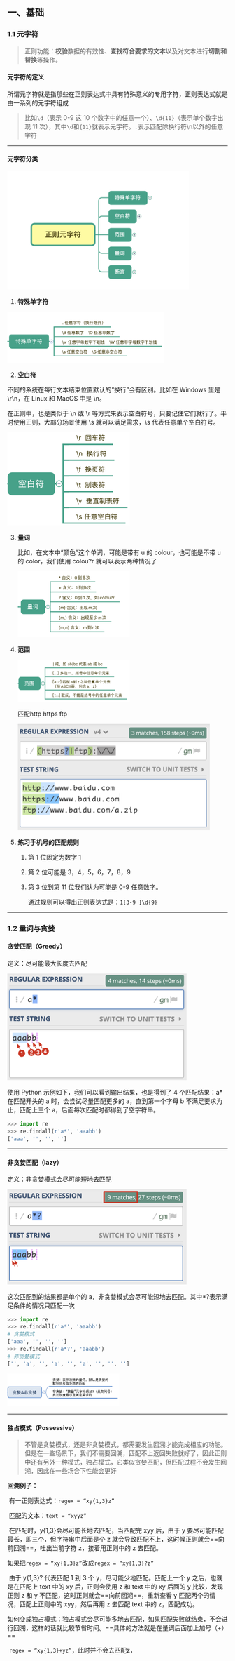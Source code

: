## 一、基础

### 1.1 元字符

> 正则功能：**校验**数据的有效性、**查找符合要求的文本**以及对文本进行**切割和替换**等操作。

#### 元字符的定义

所谓元字符就是指那些在正则表达式中具有特殊意义的专用字符，正则表达式就是由一系列的元字符组成

> 比如`\d`（表示 0-9 这 10 个数字中的任意一个）、`\d{11}`（表示单个数字出现 11 次），其中`\d`和`{11}`就表示元字符。`.`表示匹配除换行符\n以外的任意字符

------

#### 元字符分类

<img src='../src/regular/first_fisrt_sortCharacters.webp' style="zoom:45%;">

1. **特殊单字符**

<img src="../src/regular/first_first_singleCharacter.webp" style="zoom:35%;">

2. **空白符**

不同的系统在每行文本结束位置默认的“换行”会有区别。比如在 Windows 里是 \r\n，在 Linux 和 MacOS 中是 \n。



在正则中，也是类似于 \n 或 \r 等方式来表示空白符号，只要记住它们就行了。平时使用正则，大部分场景使用 \s 就可以满足需求，\s 代表任意单个空白符号。

<img src="../src/regular/first_first_blankCharacter.webp" style="zoom:30%;">

3. **量词**

   比如，在文本中“颜色”这个单词，可能是带有 u 的 colour，也可能是不带 u 的 color，我们使用 colou?r 就可以表示两种情况了

   <img src="../src/regular/first_first_quantifyCharacter.webp" style="zoom:25%;">

4. **范围**

   <img src="../src/regular/first_first_scopeCharacter.webp" style="zoom:25%;">

   匹配http https ftp

   <img src="../src/regular/first_first_scope1Character.webp" style="zoom:45%;">

5. **练习手机号的匹配规则**

   1. 第 1 位固定为数字 1

   2. 第 2 位可能是 3，4，5，6，7，8，9

   3. 第 3 位到第 11 位我们认为可能是 0-9 任意数字。

      通过规则可以得出正则表达式是：`1[3-9 ]\d{9}`

----

### 1.2 量词与贪婪 

#### 贪婪匹配（Greedy）

定义：尽可能最大长度去匹配

<img src="../src/regular/first_second_greedy.webp" style="zoom:40%;">

使用 Python 示例如下，我们可以看到输出结果，也是得到了 4 个匹配结果：a* 在匹配开头的 a 时，会尝试尽量匹配更多的 a，直到第一个字母 b 不满足要求为止，匹配上三个 a，后面每次匹配时都得到了空字符串。

```python
>>> import re
>>> re.findall(r'a*', 'aaabb')
['aaa', '', '', '']
```

----

#### 非贪婪匹配（lazy）

定义：非贪婪模式会尽可能短地去匹配

<img src="../src/regular/first_second_lazy.webp" style="zoom:40%;">

这次匹配到的结果都是单个的 a，非贪婪模式会尽可能短地去匹配。其中*?表示满足条件的情况只匹配一次

```python
>>> import re
>>> re.findall(r'a*', 'aaabb') 
# 贪婪模式
['aaa', '', '', '']
>>> re.findall(r'a*?', 'aaabb')
# 非贪婪模式
['', 'a', '', 'a', '', 'a', '', '', '']
```

<img src="../src/regular/first_second_greedyAndLazy.webp" style="zoom:25%;">

----

#### 独占模式（Possessive）

> 不管是贪婪模式，还是非贪婪模式，都需要发生回溯才能完成相应的功能。但是在一些场景下，我们不需要回溯，匹配不上返回失败就好了，因此正则中还有另外一种模式，独占模式，它类似贪婪匹配，但匹配过程不会发生回溯，因此在一些场合下性能会更好

**回溯例子：**

​	有一正则表达式：`regex = “xy{1,3}z”`

​	匹配的文本：`text = “xyyz”`

​	在匹配时，y{1,3}会尽可能长地去匹配，当匹配完 xyy 后，由于 y 要尽可能匹配最长，即三个，但字符串中后面是个 z 就会导致匹配不上，这时候正则就会==向前回溯==，吐出当前字符 z，接着用正则中的 z 去匹配。



如果把`regex = “xy{1,3}z”`改成`regex = “xy{1,3}?z”`

​	由于 y{1,3}? 代表匹配 1 到 3 个 y，尽可能少地匹配。匹配上一个 y 之后，也就是在匹配上 text 中的 xy 后，正则会使用 z 和 text 中的 xy 后面的 y 比较，发现正则 z 和 y 不匹配，这时正则就会==向前回溯==，重新查看 y 匹配两个的情况，匹配上正则中的 xyy，然后再用 z 去匹配 text 中的 z，匹配成功。



如何变成独占模式：独占模式会尽可能多地去匹配，如果匹配失败就结束，不会进行回溯，这样的话就比较节省时间。==具体的方法就是在量词后面加上加号（+）==

​	`regex = “xy{1,3}+yz”`，此时并不会去匹配z，
